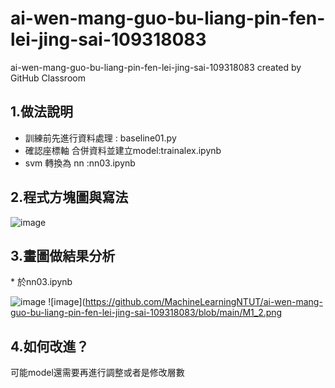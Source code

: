 # ai-wen-mang-guo-bu-liang-pin-fen-lei-jing-sai-109318083
ai-wen-mang-guo-bu-liang-pin-fen-lei-jing-sai-109318083 created by GitHub Classroom


<h2>1.做法說明</h2>
 
* 訓練前先進行資料處理 : baseline01.py
* 確認座標軸 合併資料並建立model:trainalex.ipynb
* svm 轉換為 nn :nn03.ipynb

<h2>2.程式方塊圖與寫法</h2>

![image](https://github.com/MachineLearningNTUT/regression-109318083/blob/main/Diagram.jpg)

<h2>3.畫圖做結果分析</h2>
* 於nn03.ipynb
  
![image](https://github.com/MachineLearningNTUT/ai-wen-mang-guo-bu-liang-pin-fen-lei-jing-sai-109318083/blob/main/M1.png)
![image](https://github.com/MachineLearningNTUT/ai-wen-mang-guo-bu-liang-pin-fen-lei-jing-sai-109318083/blob/main/M1_2.png
<h2>4.如何改進？</h2>
可能model還需要再進行調整或者是修改層數
